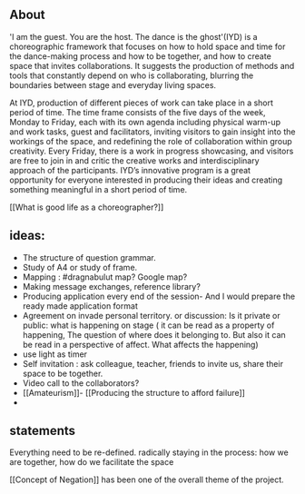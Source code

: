## About
'I am the guest. You are the host. The dance is the ghost'(IYD) is a choreographic framework that focuses on how to hold space and time for the dance-making process and how to be together, and how to create space that invites collaborations. It suggests the production of methods and tools that constantly depend on who is collaborating, blurring the boundaries between stage and everyday living spaces. 

At IYD, production of different pieces of work can take place in a short period of time. The time frame consists of the five days of the week, Monday to Friday, each with its own agenda including physical warm-up and work tasks, guest and facilitators, inviting visitors to gain insight into the workings of the space, and redefining the role of collaboration within group creativity. Every Friday, there is a work in progress showcasing, and visitors are free to join in and critic the creative works and interdisciplinary approach of the participants. IYD’s innovative program is a great opportunity for everyone interested in producing their ideas and creating something meaningful in a short period of time.

[[What is good life as a choreographer?]]



## ideas:
- The structure of question grammar.
- Study of A4 or study of frame.
- Mapping : #dragnabulut map? Google map?
- Making message exchanges, reference library?
- Producing application every end of the session- And I would prepare the ready made application format
- Agreement on invade personal territory. or discussion: 
Is it private or public: what is happening on stage ( it can be read as a property of happening, The question of where does it belonging to. But also it can be read in a perspective of  affect. What affects the happening)
- use light as timer
- Self invitation : ask colleague, teacher, friends to invite us, share their space to be together.
- Video call to the collaborators?
- [[Amateurism]]- [[Producing the structure to afford failure]]
- 
## statements
Everything need to be re-defined.
radically staying in the process: how we are together, how do we facilitate the space

[[Concept of Negation]] has been one of the overall theme of the project.
